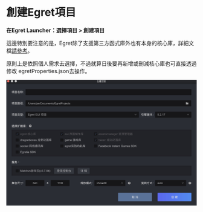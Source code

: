 # 創建Egret項目



**在Egret Launcher：選擇項目 > 創建項目**

這邊特別要注意的是，Egret除了支援第三方函式庫外也有本身的核心庫，詳細文檔[請參考](http://developer.egret.com/cn/github/egret-docs/extension/threes/instructions/index.html)。

原則上是依照個人需求去選擇，不過就算日後要再新增或刪減核心庫也可直接透過修改 egretProperties.json去操作。



![](./img/img_1.jpg)